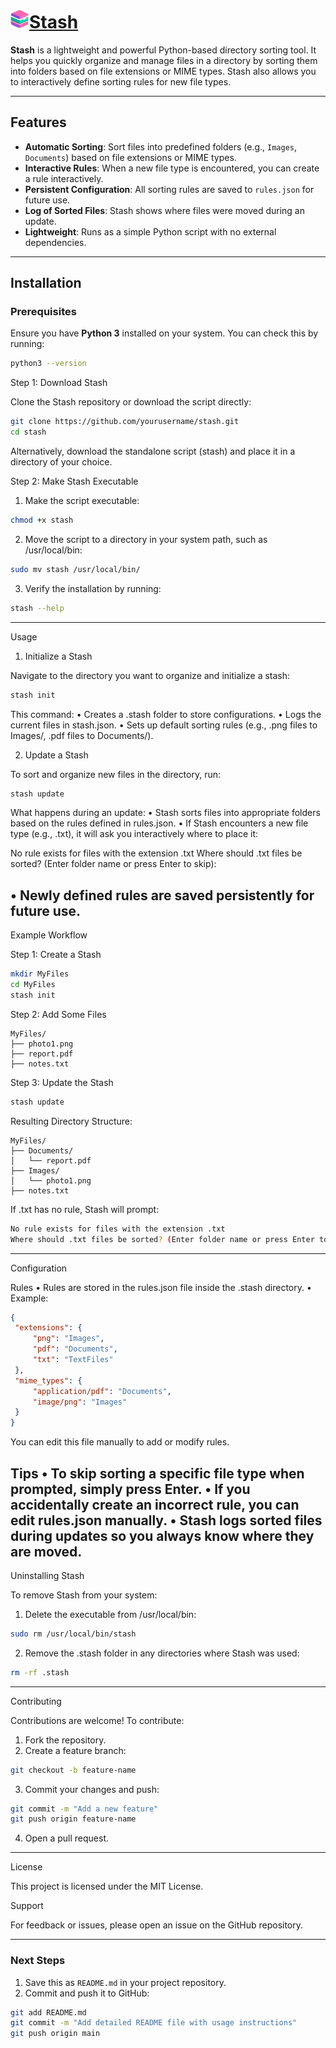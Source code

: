 # ![stash-ico](images/stash-ico.png)<u>Stash</u>

**Stash** is a lightweight and powerful Python-based directory sorting tool. It helps you quickly organize and manage files in a directory by sorting them into folders based on file extensions or MIME types. Stash also allows you to interactively define sorting rules for new file types.

---

## Features

- **Automatic Sorting**: Sort files into predefined folders (e.g., `Images`, `Documents`) based on file extensions or MIME types.
- **Interactive Rules**: When a new file type is encountered, you can create a rule interactively.
- **Persistent Configuration**: All sorting rules are saved to `rules.json` for future use.
- **Log of Sorted Files**: Stash shows where files were moved during an update.
- **Lightweight**: Runs as a simple Python script with no external dependencies.

---

## Installation

### Prerequisites

Ensure you have **Python 3** installed on your system. You can check this by running:
```bash
python3 --version
```
Step 1: Download Stash

Clone the Stash repository or download the script directly:
```bash
git clone https://github.com/yourusername/stash.git
cd stash
```
Alternatively, download the standalone script (stash) and place it in a directory of your choice.

Step 2: Make Stash Executable
   1. Make the script executable:
```bash
chmod +x stash
```

   2. Move the script to a directory in your system path, such as /usr/local/bin:
```bash
sudo mv stash /usr/local/bin/
```

   3. Verify the installation by running:
```bash
stash --help
```
---
Usage

1. Initialize a Stash

Navigate to the directory you want to organize and initialize a stash:
```bash
stash init
```
This command:
   •  Creates a .stash folder to store configurations.
   •  Logs the current files in stash.json.
   •  Sets up default sorting rules (e.g., .png files to Images/, .pdf files to Documents/).

2. Update a Stash

To sort and organize new files in the directory, run:
```bash
stash update
```
What happens during an update:
   •  Stash sorts files into appropriate folders based on the rules defined in rules.json.
   •  If Stash encounters a new file type (e.g., .txt), it will ask you interactively where to place it:

No rule exists for files with the extension .txt
Where should .txt files be sorted? (Enter folder name or press Enter to skip):


   •  Newly defined rules are saved persistently for future use.
---
Example Workflow

Step 1: Create a Stash
```bash
mkdir MyFiles
cd MyFiles
stash init
```
Step 2: Add Some Files
```
MyFiles/
├── photo1.png
├── report.pdf
├── notes.txt
```
Step 3: Update the Stash
```bash
stash update
```
Resulting Directory Structure:
```
MyFiles/
├── Documents/
│   └── report.pdf
├── Images/
│   └── photo1.png
├── notes.txt
```
If .txt has no rule, Stash will prompt:
```bash
No rule exists for files with the extension .txt
Where should .txt files be sorted? (Enter folder name or press Enter to skip):
```
---
Configuration

Rules
   •  Rules are stored in the rules.json file inside the .stash directory.
   •  Example:

   ```json
{
    "extensions": {
        "png": "Images",
        "pdf": "Documents",
        "txt": "TextFiles"
    },
    "mime_types": {
        "application/pdf": "Documents",
        "image/png": "Images"
    }
}
```


You can edit this file manually to add or modify rules.

Tips
   •  To skip sorting a specific file type when prompted, simply press Enter.
   •  If you accidentally create an incorrect rule, you can edit rules.json manually.
   •  Stash logs sorted files during updates so you always know where they are moved.
---
Uninstalling Stash

To remove Stash from your system:
   1. Delete the executable from /usr/local/bin:
```bash
sudo rm /usr/local/bin/stash
```

   2. Remove the .stash folder in any directories where Stash was used:
```bash
rm -rf .stash
```
---
Contributing

Contributions are welcome! To contribute:
   1. Fork the repository.
   2. Create a feature branch:
```bash
git checkout -b feature-name
```

   3. Commit your changes and push:
```bash
git commit -m "Add a new feature"
git push origin feature-name
```

   4. Open a pull request.
---
License

This project is licensed under the MIT License.

Support

For feedback or issues, please open an issue on the GitHub repository.

---

### Next Steps

1. Save this as `README.md` in your project repository.
2. Commit and push it to GitHub:
```bash
git add README.md
git commit -m "Add detailed README file with usage instructions"
git push origin main
```
